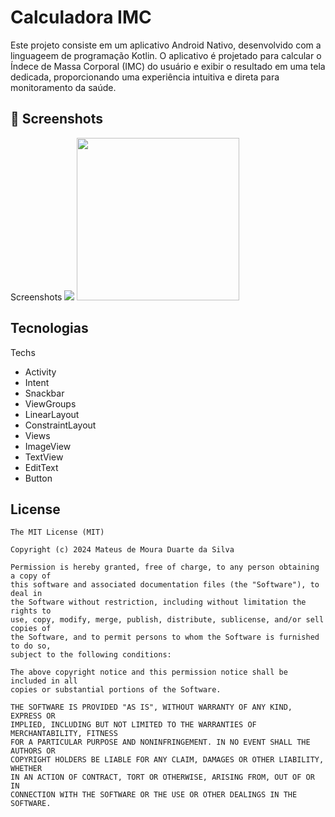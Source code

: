 # Calculadora IMC
Este projeto consiste em um aplicativo Android Nativo, desenvolvido com a linguageem de programação Kotlin. O aplicativo é projetado para calcular o Índece de Massa Corporal (IMC) do usuário e exibir o resultado em uma tela dedicada, proporcionando uma experiência intuitiva e direta para monitoramento da saúde.

## :camera_flash: Screenshots
<!-- You can add more screenshots here if you like -->
Screenshots
<img src="https://github.com/user-attachments/assets/93a215a5-c516-467f-bf81-162b942ff978" widht=260/> <img src="https://github.com/user-attachments/assets/1d23a1e6-42e3-4f3a-885d-0f5147c4876e" width=260/>


## Tecnologias
Techs
 - Activity
 - Intent
 - Snackbar
 - ViewGroups
  - LinearLayout
  - ConstraintLayout
- Views
 - ImageView
 - TextView
 - EditText
 - Button


## License
```
The MIT License (MIT)

Copyright (c) 2024 Mateus de Moura Duarte da Silva

Permission is hereby granted, free of charge, to any person obtaining a copy of
this software and associated documentation files (the "Software"), to deal in
the Software without restriction, including without limitation the rights to
use, copy, modify, merge, publish, distribute, sublicense, and/or sell copies of
the Software, and to permit persons to whom the Software is furnished to do so,
subject to the following conditions:

The above copyright notice and this permission notice shall be included in all
copies or substantial portions of the Software.

THE SOFTWARE IS PROVIDED "AS IS", WITHOUT WARRANTY OF ANY KIND, EXPRESS OR
IMPLIED, INCLUDING BUT NOT LIMITED TO THE WARRANTIES OF MERCHANTABILITY, FITNESS
FOR A PARTICULAR PURPOSE AND NONINFRINGEMENT. IN NO EVENT SHALL THE AUTHORS OR
COPYRIGHT HOLDERS BE LIABLE FOR ANY CLAIM, DAMAGES OR OTHER LIABILITY, WHETHER
IN AN ACTION OF CONTRACT, TORT OR OTHERWISE, ARISING FROM, OUT OF OR IN
CONNECTION WITH THE SOFTWARE OR THE USE OR OTHER DEALINGS IN THE SOFTWARE.
```
